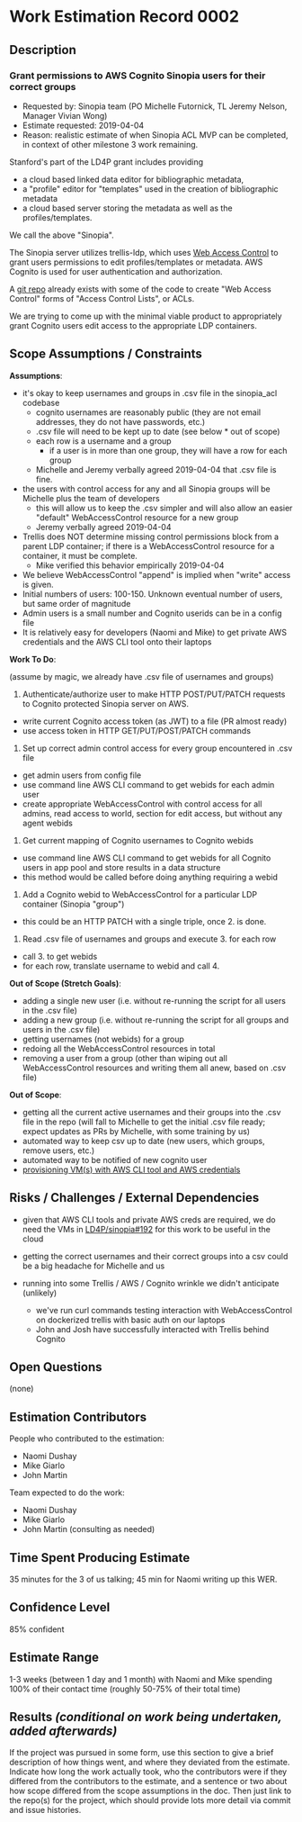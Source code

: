 # Work Estimation Record 0002

## Description

### Grant permissions to AWS Cognito Sinopia users for their correct groups

* Requested by: Sinopia team (PO Michelle Futornick, TL Jeremy Nelson, Manager Vivian Wong)
* Estimate requested: 2019-04-04
* Reason: realistic estimate of when Sinopia ACL MVP can be completed, in context of other milestone 3 work remaining.

Stanford's part of the LD4P grant includes providing

* a cloud based linked data editor for bibliographic metadata,
* a "profile" editor for "templates" used in the creation of bibliographic metadata
* a cloud based server storing the metadata as well as the profiles/templates.

We call the above "Sinopia".

The Sinopia server utilizes trellis-ldp, which uses [Web Access Control](https://www.w3.org/wiki/WebAccessControl)
to grant users permissions to edit profiles/templates or metadata.  AWS Cognito is used for user authentication and authorization.

A [git repo](https://github.com/LD4P/sinopia_acl) already exists with some of the code to create "Web Access Control" forms of "Access Control Lists", or ACLs.

We are trying to come up with the minimal viable product to appropriately grant Cognito users edit access to the appropriate LDP containers.

## Scope Assumptions / Constraints

__Assumptions__:

* it's okay to keep usernames and groups in .csv file in the sinopia_acl codebase
  * cognito usernames are reasonably public (they are not email addresses, they do not have passwords, etc.)
  * .csv file will need to be kept up to date (see below * out of scope)
  * each row is a username and a group
    * if a user is in more than one group, they will have a row for each group
  * Michelle and Jeremy verbally agreed 2019-04-04 that .csv file is fine.
* the users with control access for any and all Sinopia groups will be Michelle plus the team of developers
  * this will allow us to keep the .csv simpler and will also allow an easier "default" WebAccessControl resource for a new group
  * Jeremy verbally agreed 2019-04-04
* Trellis does NOT determine missing control permissions block from a parent LDP container;  if there is a WebAccessControl resource for a container, it must be complete.
  * Mike verified this behavior empirically 2019-04-04
* We believe WebAccessControl "append" is implied when "write" access is given.
* Initial numbers of users:  100-150. Unknown eventual number of users, but same order of magnitude
* Admin users is a small number and Cognito userids can be in a config file
* It is relatively easy for developers (Naomi and Mike) to get private AWS credentials and the AWS CLI tool onto their laptops

__Work To Do__:

(assume by magic, we already have .csv file of usernames and groups)

1. Authenticate/authorize user to make HTTP POST/PUT/PATCH requests to Cognito protected Sinopia server on AWS.
  * write current Cognito access token (as JWT) to a file (PR almost ready)
  * use access token in HTTP GET/PUT/POST/PATCH commands
1. Set up correct admin control access for every group encountered in .csv file
  * get admin users from config file
  * use command line AWS CLI command to get webids for each admin user
  * create appropriate WebAccessControl with control access for all admins, read access to world, section for edit access, but without any agent webids
1. Get current mapping of Cognito usernames to Cognito webids
  * use command line AWS CLI command to get webids for all Cognito users in app pool and store results in a data structure
  * this method would be called before doing anything requiring a webid
1. Add a Cognito webid to WebAccessControl for a particular LDP container (Sinopia "group")
  * this could be an HTTP PATCH with a single triple, once 2. is done.
1. Read .csv file of usernames and groups and execute 3. for each row
  * call 3. to get webids
  * for each row, translate username to webid and call 4.

__Out of Scope (Stretch Goals)__:

* adding a single new user (i.e. without re-running the script for all users in the .csv file)
* adding a new group (i.e. without re-running the script for all groups and users in the .csv file)
* getting usernames (not webids) for a group
* redoing all the WebAccessControl resources in total
* removing a user from a group (other than wiping out all WebAccessControl resources and writing them all anew, based on .csv file)

__Out of Scope__:

* getting all the current active usernames and their groups into the .csv file in the repo (will fall to Michelle to get the initial .csv file ready;  expect updates as PRs by Michelle, with some training by us)
* automated way to keep csv up to date (new users, which groups, remove users, etc.)
* automated way to be notified of new cognito user
* [provisioning VM(s) with AWS CLI tool and AWS credentials](https://github.com/LD4P/sinopia/issues/192)

## Risks / Challenges / External Dependencies

* given that AWS CLI tools and private AWS creds are required, we do need the VMs in [LD4P/sinopia#192](https://github.com/LD4P/sinopia/issues/192) for this work to be useful in the cloud

* getting the correct usernames and their correct groups into a csv could be a big headache for Michelle and us

* running into some Trellis / AWS / Cognito wrinkle we didn't anticipate (unlikely)
  * we've run curl commands testing interaction with WebAccessControl on dockerized trellis with basic auth on our laptops
  * John and Josh have successfully interacted with Trellis behind Cognito

## Open Questions

(none)

## Estimation Contributors

People who contributed to the estimation:

* Naomi Dushay
* Mike Giarlo
* John Martin

Team expected to do the work:

* Naomi Dushay
* Mike Giarlo
* John Martin (consulting as needed)

## Time Spent Producing Estimate

35 minutes for the 3 of us talking;  45 min for Naomi writing up this WER.

## Confidence Level

85% confident

## Estimate Range

1-3 weeks (between 1 day and 1 month) with Naomi and Mike spending 100% of their contact time (roughly 50-75% of their total time)

## Results _(conditional on work being undertaken, added afterwards)_

If the project was pursued in some form, use this section to give a brief description of how things went, and where they deviated from the estimate. Indicate how long the work actually took, who the contributors were if they differed from the contributors to the estimate, and a sentence or two about how scope differed from the scope assumptions in the doc. Then just link to the repo(s) for the project, which should provide lots more detail via commit and issue histories.
